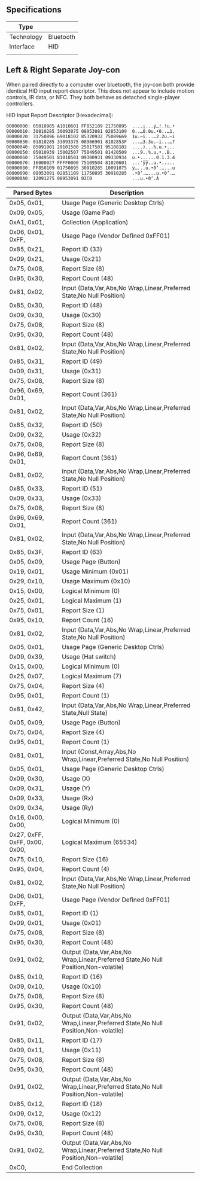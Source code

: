 ## Specifications

| Type       |           |
| ---------- | --------- |
| Technology | Bluetooth |
| Interface  | HID       |
|            |           |

## Left & Right Separate Joy-con

When paired directly to a computer over bluetooth, the joy-con both
provide identical HID input report descriptor. This does not appear to
include motion controls, IR data, or NFC. They both behave as detached
single-player controllers.

HID Input Report Descriptor (Hexadecimal):

    00000000: 05010905 A1010601 FF852109 21750895  ....¡...ÿ…!.!u.•
    00000010: 30810285 30093075 08953081 02853109  0..…0.0u.•0..…1.
    00000020: 31750896 69018102 85320932 75089669  1u.–i...…2.2u.–i
    00000030: 01810285 33093375 08966901 8102853F  ...…3.3u.–i...…?
    00000040: 05091901 29101500 25017501 95108102  ....)...%.u.•...
    00000050: 05010939 15002507 75049501 81420509  ...9..%.u.•..B..
    00000060: 75049501 81010501 09300931 09330934  u.•......0.1.3.4
    00000070: 16000027 FFFF0000 75109504 81020601  ...'ÿÿ..u.•.....
    00000080: FF850109 01750895 30910285 10091075  ÿ…...u.•0‘.…...u
    00000090: 08953091 02851109 11750895 30910285  .•0‘.…...u.•0‘.…
    000000A0: 12091275 08953091 02C0               ...u.•0‘.À

| Parsed Bytes                  | Description                                                                        |
| ----------------------------- | ---------------------------------------------------------------------------------- |
| 0x05, 0x01,                   | Usage Page (Generic Desktop Ctrls)                                                 |
| 0x09, 0x05,                   | Usage (Game Pad)                                                                   |
| 0xA1, 0x01,                   | Collection (Application)                                                           |
| 0x06, 0x01, 0xFF,             | Usage Page (Vendor Defined 0xFF01)                                                 |
| 0x85, 0x21,                   | Report ID (33)                                                                     |
| 0x09, 0x21,                   | Usage (0x21)                                                                       |
| 0x75, 0x08,                   | Report Size (8)                                                                    |
| 0x95, 0x30,                   | Report Count (48)                                                                  |
| 0x81, 0x02,                   | Input (Data,Var,Abs,No Wrap,Linear,Preferred State,No Null Position)               |
| 0x85, 0x30,                   | Report ID (48)                                                                     |
| 0x09, 0x30,                   | Usage (0x30)                                                                       |
| 0x75, 0x08,                   | Report Size (8)                                                                    |
| 0x95, 0x30,                   | Report Count (48)                                                                  |
| 0x81, 0x02,                   | Input (Data,Var,Abs,No Wrap,Linear,Preferred State,No Null Position)               |
| 0x85, 0x31,                   | Report ID (49)                                                                     |
| 0x09, 0x31,                   | Usage (0x31)                                                                       |
| 0x75, 0x08,                   | Report Size (8)                                                                    |
| 0x96, 0x69, 0x01,             | Report Count (361)                                                                 |
| 0x81, 0x02,                   | Input (Data,Var,Abs,No Wrap,Linear,Preferred State,No Null Position)               |
| 0x85, 0x32,                   | Report ID (50)                                                                     |
| 0x09, 0x32,                   | Usage (0x32)                                                                       |
| 0x75, 0x08,                   | Report Size (8)                                                                    |
| 0x96, 0x69, 0x01,             | Report Count (361)                                                                 |
| 0x81, 0x02,                   | Input (Data,Var,Abs,No Wrap,Linear,Preferred State,No Null Position)               |
| 0x85, 0x33,                   | Report ID (51)                                                                     |
| 0x09, 0x33,                   | Usage (0x33)                                                                       |
| 0x75, 0x08,                   | Report Size (8)                                                                    |
| 0x96, 0x69, 0x01,             | Report Count (361)                                                                 |
| 0x81, 0x02,                   | Input (Data,Var,Abs,No Wrap,Linear,Preferred State,No Null Position)               |
| 0x85, 0x3F,                   | Report ID (63)                                                                     |
| 0x05, 0x09,                   | Usage Page (Button)                                                                |
| 0x19, 0x01,                   | Usage Minimum (0x01)                                                               |
| 0x29, 0x10,                   | Usage Maximum (0x10)                                                               |
| 0x15, 0x00,                   | Logical Minimum (0)                                                                |
| 0x25, 0x01,                   | Logical Maximum (1)                                                                |
| 0x75, 0x01,                   | Report Size (1)                                                                    |
| 0x95, 0x10,                   | Report Count (16)                                                                  |
| 0x81, 0x02,                   | Input (Data,Var,Abs,No Wrap,Linear,Preferred State,No Null Position)               |
| 0x05, 0x01,                   | Usage Page (Generic Desktop Ctrls)                                                 |
| 0x09, 0x39,                   | Usage (Hat switch)                                                                 |
| 0x15, 0x00,                   | Logical Minimum (0)                                                                |
| 0x25, 0x07,                   | Logical Maximum (7)                                                                |
| 0x75, 0x04,                   | Report Size (4)                                                                    |
| 0x95, 0x01,                   | Report Count (1)                                                                   |
| 0x81, 0x42,                   | Input (Data,Var,Abs,No Wrap,Linear,Preferred State,Null State)                     |
| 0x05, 0x09,                   | Usage Page (Button)                                                                |
| 0x75, 0x04,                   | Report Size (4)                                                                    |
| 0x95, 0x01,                   | Report Count (1)                                                                   |
| 0x81, 0x01,                   | Input (Const,Array,Abs,No Wrap,Linear,Preferred State,No Null Position)            |
| 0x05, 0x01,                   | Usage Page (Generic Desktop Ctrls)                                                 |
| 0x09, 0x30,                   | Usage (X)                                                                          |
| 0x09, 0x31,                   | Usage (Y)                                                                          |
| 0x09, 0x33,                   | Usage (Rx)                                                                         |
| 0x09, 0x34,                   | Usage (Ry)                                                                         |
| 0x16, 0x00, 0x00,             | Logical Minimum (0)                                                                |
| 0x27, 0xFF, 0xFF, 0x00, 0x00, | Logical Maximum (65534)                                                            |
| 0x75, 0x10,                   | Report Size (16)                                                                   |
| 0x95, 0x04,                   | Report Count (4)                                                                   |
| 0x81, 0x02,                   | Input (Data,Var,Abs,No Wrap,Linear,Preferred State,No Null Position)               |
| 0x06, 0x01, 0xFF,             | Usage Page (Vendor Defined 0xFF01)                                                 |
| 0x85, 0x01,                   | Report ID (1)                                                                      |
| 0x09, 0x01,                   | Usage (0x01)                                                                       |
| 0x75, 0x08,                   | Report Size (8)                                                                    |
| 0x95, 0x30,                   | Report Count (48)                                                                  |
| 0x91, 0x02,                   | Output (Data,Var,Abs,No Wrap,Linear,Preferred State,No Null Position,Non-volatile) |
| 0x85, 0x10,                   | Report ID (16)                                                                     |
| 0x09, 0x10,                   | Usage (0x10)                                                                       |
| 0x75, 0x08,                   | Report Size (8)                                                                    |
| 0x95, 0x30,                   | Report Count (48)                                                                  |
| 0x91, 0x02,                   | Output (Data,Var,Abs,No Wrap,Linear,Preferred State,No Null Position,Non-volatile) |
| 0x85, 0x11,                   | Report ID (17)                                                                     |
| 0x09, 0x11,                   | Usage (0x11)                                                                       |
| 0x75, 0x08,                   | Report Size (8)                                                                    |
| 0x95, 0x30,                   | Report Count (48)                                                                  |
| 0x91, 0x02,                   | Output (Data,Var,Abs,No Wrap,Linear,Preferred State,No Null Position,Non-volatile) |
| 0x85, 0x12,                   | Report ID (18)                                                                     |
| 0x09, 0x12,                   | Usage (0x12)                                                                       |
| 0x75, 0x08,                   | Report Size (8)                                                                    |
| 0x95, 0x30,                   | Report Count (48)                                                                  |
| 0x91, 0x02,                   | Output (Data,Var,Abs,No Wrap,Linear,Preferred State,No Null Position,Non-volatile) |
| 0xC0,                         | End Collection                                                                     |
